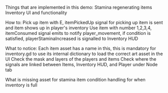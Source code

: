 Things that are implemented in this demo:
	Stamina regenerating items 
	Inventory UI and functionality

How to:
	Pick up item with E, itemPickedUp signal for picking up item is sent and item shows up in player's inventory
	Use item with number 1,2,3,4, itemConsumed signal emits to notify player_movement, if condition is satisfied, playerStaminaIncreased is signalled to Inventory HUD

What to notice: 
	Each item asset has a name in this, this is mandatory for inventory.gd to use its internal dictionary to load the correct art asset in the UI
	Check the mask and layers of the players and items 
	Check where the signals are linked between Items, Inventory HUD, and Player under Node tab

What is missing
	asset for stamina item
	condition handling for when inventory is full
